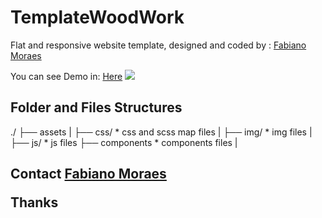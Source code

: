 # TemplateWoodWork
Flat and responsive website template, designed and coded by : <a href="https:www.fabianomoraes.net">Fabiano Moraes</a>


You can see Demo in: <a href="https://www.fabianomoraes.net/template/woodwork/" target="_blank">Here</a>
<img src="https://www.fabianomoraes.net/template/woodwork/perpective01.png">

<h2>Folder and Files Structures</h2>


./
├── assets
|   ├── css/                                * css and scss map files
|   ├── img/                                * img files
|   ├── js/                                 * js files
├── components                              * components files
|



<h2>Contact <a href="mailto:masternet.fabiano@gmail.com">Fabiano Moraes</a>

Thanks







